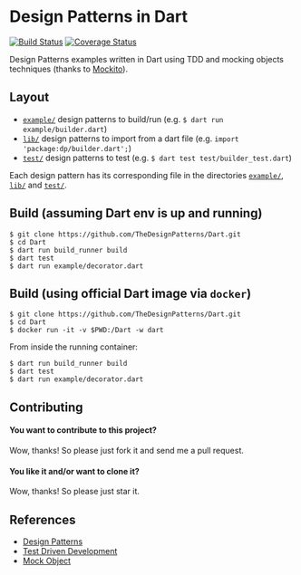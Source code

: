 # Design Patterns in Dart

[![Build Status][actions-badge]][actions-url]
[![Coverage Status][coverage-badge]][coverage-url]

[actions-badge]: https://github.com/TheDesignPatterns/Dart/actions/workflows/dart.yml/badge.svg
[actions-url]: https://github.com/TheDesignPatterns/Dart/actions/workflows/dart.yml
[coverage-badge]: https://coveralls.io/repos/github/TheDesignPatterns/Dart/badge.svg?branch=main&kill_cache=1
[coverage-url]: https://coveralls.io/github/TheDesignPatterns/Dart?branch=main

Design Patterns examples written in Dart using TDD and mocking objects techniques (thanks to [Mockito](https://pub.dev/packages/mockito)).

## Layout

* [`example/`] design patterns to build/run (e.g. `$ dart run example/builder.dart`)
* [`lib/`] design patterns to import from a dart file (e.g. `import 'package:dp/builder.dart';`)
* [`test/`] design patterns to test (e.g. `$ dart test test/builder_test.dart`)

[`example/`]: https://github.com/TheDesignPatterns/Dart/tree/main/example
[`lib/`]: https://github.com/TheDesignPatterns/Dart/tree/main/lib
[`test/`]: https://github.com/TheDesignPatterns/Dart/tree/main/test

Each design pattern has its corresponding file in the directories [`example/`], [`lib/`] and [`test/`].

## Build (assuming Dart env is up and running)

```
$ git clone https://github.com/TheDesignPatterns/Dart.git
$ cd Dart
$ dart run build_runner build
$ dart test
$ dart run example/decorator.dart
```

## Build (using official Dart image via ```docker```)

```
$ git clone https://github.com/TheDesignPatterns/Dart.git
$ cd Dart
$ docker run -it -v $PWD:/Dart -w dart
```
From inside the running container:
```
$ dart run build_runner build
$ dart test
$ dart run example/decorator.dart
```

## Contributing

#### You want to contribute to this project?
Wow, thanks! So please just fork it and send me a pull request.

#### You like it and/or want to clone it?
Wow, thanks! So please just star it.

## References
- [Design Patterns](https://en.wikipedia.org/wiki/Design_Patterns)
- [Test Driven Development](https://en.wikipedia.org/wiki/Test-driven_development)
- [Mock Object](https://en.wikipedia.org/wiki/Mock_object)
